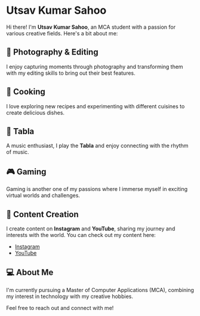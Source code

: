 # Utsav Kumar Sahoo

Hi there! I'm **Utsav Kumar Sahoo**, an MCA student with a passion for various creative fields. Here's a bit about me:

## 📸 Photography & Editing
I enjoy capturing moments through photography and transforming them with my editing skills to bring out their best features.

## 🍳 Cooking
I love exploring new recipes and experimenting with different cuisines to create delicious dishes.

## 🥁 Tabla
A music enthusiast, I play the **Tabla** and enjoy connecting with the rhythm of music.

## 🎮 Gaming
Gaming is another one of my passions where I immerse myself in exciting virtual worlds and challenges.

## 📱 Content Creation
I create content on **Instagram** and **YouTube**, sharing my journey and interests with the world. You can check out my content here:
- [Instagram](https://www.instagram.com/yourusername) 
- [YouTube](https://www.youtube.com/c/yourchannel)

## 💻 About Me
I'm currently pursuing a Master of Computer Applications (MCA), combining my interest in technology with my creative hobbies.

Feel free to reach out and connect with me!
